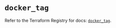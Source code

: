 # `docker_tag`

Refer to the Terraform Registry for docs: [`docker_tag`](https://registry.terraform.io/providers/kreuzwerker/docker/3.6.2/docs/resources/tag).

